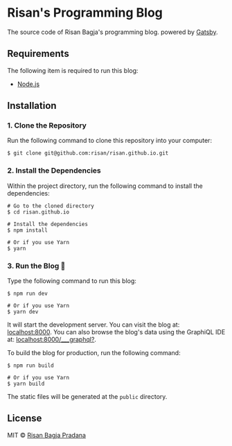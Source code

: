 # Risan's Programming Blog

The source code of Risan Bagja's programming blog. powered by [Gatsby](https://www.gatsbyjs.org).

## Requirements

The following item is required to run this blog:

* [Node.js](https://nodejs.org)

## Installation

### 1. Clone the Repository

Run the following command to clone this repository into your computer:

```shell
$ git clone git@github.com:risan/risan.github.io.git
```

### 2. Install the Dependencies

Within the project directory, run the following command to install the dependencies:

```shell
# Go to the cloned directory
$ cd risan.github.io

# Install the dependencies
$ npm install

# Or if you use Yarn
$ yarn
```

### 3. Run the Blog 🎉

Type the following command to run this blog:

```shell
$ npm run dev

# Or if you use Yarn
$ yarn dev
```

It will start the development server. You can visit the blog at: [localhost:8000](http://localhost:8000). You can also browse the blog's data using the GraphiQL IDE at: [localhost:8000/\_\_\_graphql?](http://localhost:8000/___graphql?).

To build the blog for production, run the following command:

```shell
$ npm run build

# Or if you use Yarn
$ yarn build
```

The static files will be generated at the `public` directory.

## License

MIT © [Risan Bagja Pradana](https://bagja.net)

